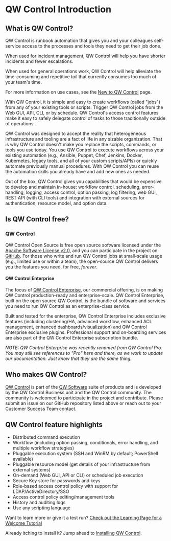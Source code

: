 # QW Control Introduction

## What is QW Control?

QW Control is runbook automation that gives you and your colleagues self-service access to the processes and tools they need to get their job done.

When used for incident management, QW Control will help you have shorter incidents and fewer escalations.

When used for general operations work, QW Control will help alleviate the time-consuming and repetitive toil that currently consumes too much of your team's time.

For more information on use cases, see the [New to QW Control] page.

With QW Control, it is simple and easy to create workflows (called "jobs") from any of your existing tools or scripts. Trigger QW Control jobs from the Web GUI, API, CLI, or by schedule. QW Control's access control features make it easy to safely delegate control of tasks to those traditionally outside of operations.

QW Control was designed to accept the reality that heterogeneous infrastructure and tooling are a fact of life in any sizable organization. That is why QW Control doesn't make you replace the scripts, commands, or tools you use today. You use QW Control to execute workflows across your existing automation (e.g., Ansible, Puppet, Chef, Jenkins, Docker, Kubernetes, legacy tools, and all of your custom scripts/APIs) or quickly automate previously manual procedures. With QW Control you can reuse the automation skills you already have and add new ones as needed.

Out of the box, QW Control gives you capabilities that would be expensive to develop and maintain in-house: workflow control, scheduling, error-handling, logging, access control, option passing, log filtering, web GUI, REST API (with CLI tools) and integration with external sources for authentication, resource model, and option data.

## Is QW Control free?

### QW Control

QW Control Open Source is free open source software licensed under the [Apache Software License v2.0](http://www.apache.org/licenses/LICENSE-2.0.html), and you can participate in the project on [GitHub]. For those who write and run QW Control jobs at small-scale usage (e.g., limited use or within a team), the open-source QW Control delivers you the features you need, for free, _forever_.

#### QW Control Enterprise

The focus of [QW Control Enterprise], our commercial offering, is on making QW Control production-ready and enterprise-scale. QW Control Enterprise, built on the open source QW Control, is the bundle of software and services you need to run QW Control as an enterprise-class service.

Built and tested for the enterprise, QW Control Enterprise includes exclusive features (including clustering/HA, advanced workflow, enhanced ACL management, enhanced dashboards/visualization) and QW Control Enterprise exclusive plugins. Professional support and on-boarding services are also part of the QW Control Enterprise subscription bundle.

_NOTE: QW Control Enterprise was recently renamed from QW Control Pro. You may still see references to "Pro" here and there, as we work to update our documentation. Just know that they are the same thing._

[New to QW Control]: https://www.qwcontrol.com/new-to-qwcontrol
[QW Control Enterprise]: https://www.qwcontrol.com/enterprise
[github]: https://github.com/qwcontrol/qwcontrol

## Who makes QW Control?

[QW Control] is part of the [QW Software] suite of products and is developed by the QW Control Business unit and the QW Control community. The community is welcomed to participate in the project and contribute. Please submit an issue on our GitHub repository listed above or reach out to your Customer Success Team contact.

[QW Control]: https://www.qwcontrol.com/
[QW Software]: https://www.qwsoftware.com/

## QW Control feature highlights

- Distributed command execution
- Workflow (including option passing, conditionals, error handling, and multiple workflow strategies)
- Pluggable execution system (SSH and WinRM by default; PowerShell available)
- Pluggable resource model (get details of your infrastructure from external systems)
- On-demand (Web GUI, API or CLI) or scheduled job execution
- Secure Key store for passwords and keys
- Role-based access control policy with support for LDAP/ActiveDirectory/SSO
- Access control policy editing/management tools
- History and auditing logs
- Use any scripting language

Want to learn more or give it a test run?
[Check out the Learning Page for a Welcome Tutorial](/learning)

Already itching to install it? Jump ahead to
[Installing QW Control](/manual/03-getting-started.md#download-and-installation).

